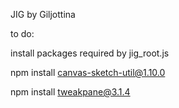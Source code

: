 JIG by Giljottina

to do:

install packages required by jig_root.js

npm install canvas-sketch-util@1.10.0

npm install tweakpane@3.1.4
